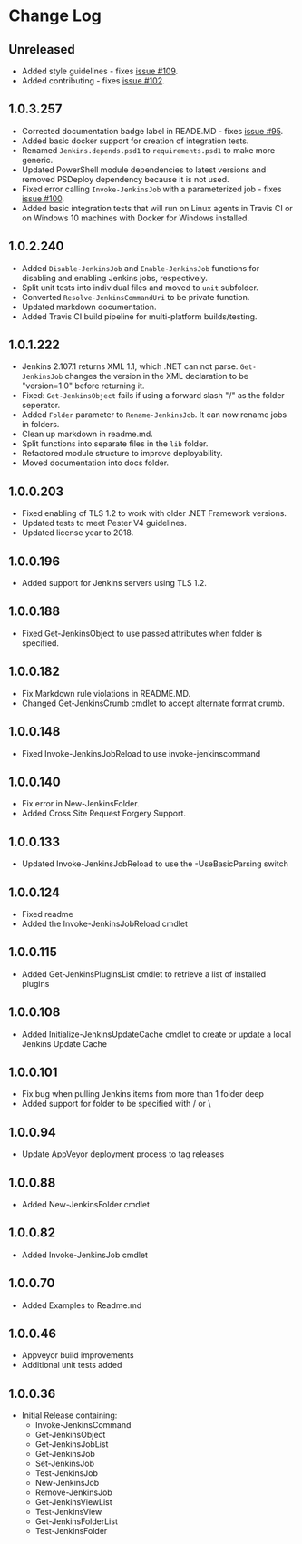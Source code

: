 # Change Log

## Unreleased

- Added style guidelines - fixes [issue #109](https://github.com/IAG-NZ/jenkins/issues/109).
- Added contributing - fixes [issue #102](https://github.com/IAG-NZ/jenkins/issues/102).

## 1.0.3.257

- Corrected documentation badge label in READE.MD - fixes [issue #95](https://github.com/IAG-NZ/jenkins/issues/95).
- Added basic docker support for creation of integration tests.
- Renamed `Jenkins.depends.psd1` to `requirements.psd1` to make more generic.
- Updated PowerShell module dependencies to latest versions and removed
  PSDeploy dependency because it is not used.
- Fixed error calling `Invoke-JenkinsJob` with a parameterized job - fixes [issue #100](https://github.com/IAG-NZ/jenkins/issues/100).
- Added basic integration tests that will run on Linux agents in Travis CI
  or on Windows 10 machines with Docker for Windows installed.

## 1.0.2.240

- Added `Disable-JenkinsJob` and `Enable-JenkinsJob` functions for disabling
  and enabling Jenkins jobs, respectively.
- Split unit tests into individual files and moved to `unit` subfolder.
- Converted `Resolve-JenkinsCommandUri` to be private function.
- Updated markdown documentation.
- Added Travis CI build pipeline for multi-platform builds/testing.

## 1.0.1.222

- Jenkins 2.107.1 returns XML 1.1, which .NET can not parse. `Get-JenkinsJob`
  changes the version in the XML declaration to be "version=1.0" before
  returning it.
- Fixed: `Get-JenkinsObject` fails if using a forward slash "/" as the
  folder seperator.
- Added `Folder` parameter to `Rename-JenkinsJob`. It can now rename jobs
  in folders.
- Clean up markdown in readme.md.
- Split functions into separate files in the `lib` folder.
- Refactored module structure to improve deployability.
- Moved documentation into docs folder.

## 1.0.0.203

- Fixed enabling of TLS 1.2 to work with older .NET Framework versions.
- Updated tests to meet Pester V4 guidelines.
- Updated license year to 2018.

## 1.0.0.196

- Added support for Jenkins servers using TLS 1.2.

## 1.0.0.188

- Fixed Get-JenkinsObject to use passed attributes when folder is specified.

## 1.0.0.182

- Fix Markdown rule violations in README.MD.
- Changed Get-JenkinsCrumb cmdlet to accept alternate format crumb.

## 1.0.0.148

- Fixed Invoke-JenkinsJobReload to use invoke-jenkinscommand

## 1.0.0.140

- Fix error in New-JenkinsFolder.
- Added Cross Site Request Forgery Support.

## 1.0.0.133

- Updated Invoke-JenkinsJobReload to use the -UseBasicParsing switch

## 1.0.0.124

- Fixed readme
- Added the Invoke-JenkinsJobReload cmdlet

## 1.0.0.115

- Added Get-JenkinsPluginsList cmdlet to retrieve a list of installed plugins

## 1.0.0.108

- Added Initialize-JenkinsUpdateCache cmdlet to create or update a local Jenkins
  Update Cache

## 1.0.0.101

- Fix bug when pulling Jenkins items from more than 1 folder deep
- Added support for folder to be specified with / or \

## 1.0.0.94

- Update AppVeyor deployment process to tag releases

## 1.0.0.88

- Added New-JenkinsFolder cmdlet

## 1.0.0.82

- Added Invoke-JenkinsJob cmdlet

## 1.0.0.70

- Added Examples to Readme.md

## 1.0.0.46

- Appveyor build improvements
- Additional unit tests added

## 1.0.0.36

- Initial Release containing:
  - Invoke-JenkinsCommand
  - Get-JenkinsObject
  - Get-JenkinsJobList
  - Get-JenkinsJob
  - Set-JenkinsJob
  - Test-JenkinsJob
  - New-JenkinsJob
  - Remove-JenkinsJob
  - Get-JenkinsViewList
  - Test-JenkinsView
  - Get-JenkinsFolderList
  - Test-JenkinsFolder
